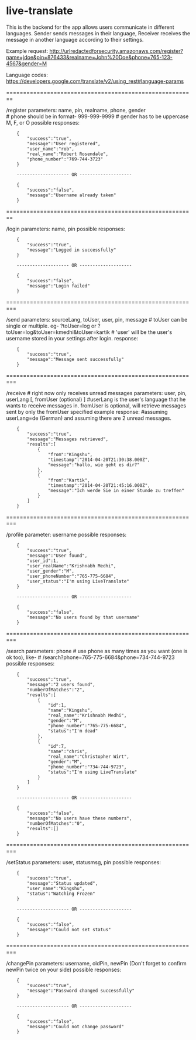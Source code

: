 live-translate
==============

This is the backend for the app allows users communicate in different languages. Sender sends messages in their language, Receiver receives the message in another language according to their settings.

Example request: http://urlredactedforsecurity.amazonaws.com/register?name=jdoe&pin=876433&realname=John%20Doe&phone=765-123-4567&gender=M

Language codes: https://developers.google.com/translate/v2/using_rest#language-params

========================================================


/register
	parameters: name, pin, realname, phone, gender<br>
	# phone should be in format- 999-999-9999 
	# gender has to be uppercase M, F, or O
	possible responses:

		{
			"success":"true",
			"message":"User registered",		
			"user_name":"rob",
			"real_name":"Robert Rosendale",
			"phone_number":"769-744-3723"
		}

		-------------------- OR --------------------
		
		{
			"success":"false",
			"message":"Username already taken"
		}


========================================================


/login
	parameters: name, pin
	possible responses:
	
		{
			"success":"true",
			"message":"Logged in successfully"
		}

		-------------------- OR --------------------
		
		{
			"success":"false",
			"message":"Login failed"
		}


=========================================================


/send
	parameters: sourceLang, toUser, user, pin, message
	# toUser can be single or multiple. eg- ?toUser=log or ?toUser=log&toUser=kmedhi&toUser=kartik
	# 'user' will be the user's username stored in your settings after login.
	response: 
	
		{
			"success":"true",
			"message":"Message sent successfully"
		}


=========================================================


/receive
	# right now only receives unread messages
	parameters: user, pin, userLang [, fromUser (optional) ]
	#userLang is the user's language that he wants to receive messages in.
	fromUser is optional, will retrieve messages sent by only the fromUser specified 
	example response: #assuming userLang=de (German) and assuming there are 2 unread messages.

		{
			"success":"true", 
			"message":"Messages retrieved",
			"results":[
				{
					"from":"Kingshu",
					"timestamp":"2014-04-20T21:30:38.000Z",
					"message":"hallo, wie geht es dir?"
				},
				{
					"from":"Kartik",
					"timestamp":"2014-04-20T21:45:16.000Z",
					"message":"Ich werde Sie in einer Stunde zu treffen"
				}
			]
		}
		

=========================================================


/profile
	parameter: username
	possible responses:

		{
			"success":"true",
			"message":"User found",
			"user_id":1,
			"user_realName":"Krishnabh Medhi",
			"user_gender":"M",
			"user_phoneNumber":"765-775-6684",
			"user_status":"I'm using LiveTranslate"
		}

		-------------------- OR --------------------
	
		{
			"success":"false",
			"message":"No users found by that username"
		}


=========================================================


/search
	parameters: phone
	# use phone as many times as you want (one is ok too), like-
	# /search?phone=765-775-6684&phone=734-744-9723
	possible responses:

		{
			"success":"true",
			"message":"2 users found",
			"numberOfMatches":"2",
			"results":[
				{
					"id":1,	
					"name":"Kingshu",
					"real_name":"Krishnabh Medhi",
					"gender":"M",
					"phone_number":"765-775-6684",
					"status":"I'm dead"
				},
				{
					"id":7,
					"name":"chris",
					"real_name":"Christopher Wirt",
					"gender":"M",
					"phone_number":"734-744-9723",
					"status":"I'm using LiveTranslate"
				}
			]
		}

		-------------------- OR --------------------
	
		{
			"success":"false",
			"message":"No users have these numbers",
			"numberOfMatches":"0",
			"results":[]
		}


=========================================================


/setStatus
	parameters: user, statusmsg, pin
	possible responses:

		{
			"success":"true",
			"message":"Status updated",
			"user_name":"Kingshu",
			"status":"Watching Frozen"
		}

		-------------------- OR --------------------

		{
			"success":"false",
			"message":"Could not set status"
		}


=========================================================


/changePin
	parameters: username, oldPin, newPin (Don't forget to confirm newPin twice on your side)
	possible responses:

		{
			"success":"true",
			"message":"Password changed successfully"
		}

		-------------------- OR --------------------

		{
			"success":"false",
			"message":"Could not change password"
		}

